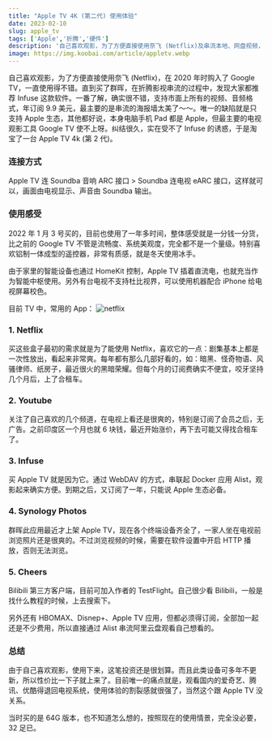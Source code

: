 ```yaml
---
title: "Apple TV 4K (第二代) 使用体验"
date: 2023-02-10
slug: apple_tv
tags: ['Apple','折腾','硬件']
description: '自己喜欢观影，为了方便直接使用奈飞 (Netflix)及串流本地、网盘视频，2022年1月3号购置。目前也使用了一年多时间，整体感受就是一分钱一分货，比之前的 Google TV 不管是流畅度、系统美观度，完全都不是一个量级。特别喜欢铝制一体成型的遥控器，非常有质感，就是冬天使用冰手。'
image: https://img.koobai.com/article/appletv.webp
---
```

自己喜欢观影，为了方便直接使用奈飞 (Netflix)，在 2020 年时购入了 Google TV，一直使用得不错。直到买了群晖，在折腾影视串流的过程中，发现大家都推荐 Infuse 这款软件。一番了解，确实很不错，支持市面上所有的视频、音频格式，年订阅 9.9 美元，最主要的是串流的海报墙太美了～～。唯一的缺陷就是只支持 Apple 生态，其他都好说，本身电脑手机 Pad 都是 Apple，但最主要的电视观影工具 Google TV 使不上呀。纠结很久，实在受不了 Infuse 的诱惑，于是淘宝了一台 Apple TV 4k (第 2 代)。

### 连接方式
Apple TV 连 Soundba 音响 ARC 接口 > Soundba 连电视 eARC 接口，这样就可以，画面由电视显示、声音由 Soundba 输出。

### 使用感受
2022 年 1 月 3 号买的，目前也使用了一年多时间，整体感受就是一分钱一分货，比之前的 Google TV 不管是流畅度、系统美观度，完全都不是一个量级。特别喜欢铝制一体成型的遥控器，非常有质感，就是冬天使用冰手。

由于家里的智能设备也通过 HomeKit 控制，Apple TV 插着直流电，也就充当作为智能中枢使用。另外有台电视不支持杜比视界，可以使用机器配合 iPhone 给电视屏幕校色。

目前 TV 中，常用的 App：
![netflix](https://img.koobai.com/article/netflix.webp)

### 1. Netflix
买这些盒子最初的需求就是为了能使用 Netflix，喜欢它的一点：剧集基本上都是一次性放出，看起来非常爽。每年都有那么几部好看的，如：暗黑、怪奇物语、风骚律师、纸房子，最近很火的黑暗荣耀。但每个月的订阅费确实不便宜，咬牙坚持几个月后，上了合租车。

### 2. Youtube
关注了自己喜欢的几个频道，在电视上看还是很爽的，特别是订阅了会员之后，无广告。之前印度区一个月也就 6 块钱，最近开始涨价，再下去可能又得找合租车了。

### 3. Infuse
买 Apple TV 就是因为它。通过 WebDAV 的方式，串联起 Docker 应用 Alist，观影起来确实方便。到期之后，又订阅了一年，只能说 Apple 生态必备。

### 4. Synology Photos
群晖此应用最近才上架 Apple TV，现在各个终端设备齐全了，一家人坐在电视前浏览照片还是很爽的。不过浏览视频的时候，需要在软件设置中开启 HTTP 播放，否则无法浏览。

### 5. Cheers
Bilibili 第三方客户端，目前可加入作者的 TestFlight。自己很少看 Bilibili，一般是找什么教程的时候，上去搜索下。

另外还有 HBOMAX、Disnep+、Apple TV 应用，但都必须得订阅，全部加一起还是不少费用，所以直接通过 Alist 串流阿里云盘观看自己想看的。

### 总结
由于自己喜欢观影，使用下来，这笔投资还是很划算。而且此类设备可多年不更新，所以性价比一下子就上来了。目前唯一的痛点就是，观看国内的爱奇艺、腾讯、优酷得退回电视系统，使用体验的割裂感就很强了，当然这个跟 Apple TV 没关系。

当时买的是 64G 版本，也不知道怎么想的，按照现在的使用情景，完全没必要，32 足已。
